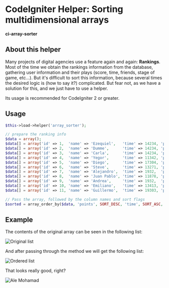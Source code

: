 # CodeIgniter Helper: Sorting multidimensional arrays

**ci-array-sorter**

## About this helper

Many projects of digital agencies use a feature again and again: **Rankings**.  
Most of the time we obtain the rankings information from the database, gathering user information and their plays (score, time, friends, stage of game, etc...). But it's difficult to sort this information, because several times the desired logic is (how to say it?) complicated. But fear not, as we have a solution for this, and we just have to use a helper.  
  
Its usage is recommended for CodeIgniter 2 or greater.  

## Usage

```php
$this->load->helper('array_sorter');

// prepare the ranking info
$data = array();
$data[] = array('id' => 1,  'name' => 'Ezequiel',   'time' => 14234, 'points' => 8,  'friends' => 23);
$data[] = array('id' => 2,  'name' => 'Dumme',      'time' => 14234, 'points' => 8,  'friends' => 0);
$data[] = array('id' => 3,  'name' => 'Carla',      'time' => 14234, 'points' => 8,  'friends' => 17);
$data[] = array('id' => 4,  'name' => 'Yegor',      'time' => 11342, 'points' => 7,  'friends' => 12);
$data[] = array('id' => 5,  'name' => 'Diego',      'time' => 17304, 'points' => 3,  'friends' => 8);
$data[] = array('id' => 6,  'name' => 'Steve',      'time' => 13271, 'points' => 8,  'friends' => 20);
$data[] = array('id' => 7,  'name' => 'Alejandro',  'time' => 1932,  'points' => 10, 'friends' => 2);
$data[] = array('id' => 8,  'name' => 'Juan Pablo', 'time' => 11878, 'points' => 9,  'friends' => 32);
$data[] = array('id' => 9,  'name' => 'Andrea',     'time' => 1932,  'points' => 6,  'friends' => 7);
$data[] = array('id' => 10, 'name' => 'Emiliano',   'time' => 13413, 'points' => 7,  'friends' => 14);
$data[] = array('id' => 11, 'name' => 'Guillermo',  'time' => 19303, 'points' => 8,  'friends' => 4);

// Pass the array, followed by the column names and sort flags
$sorted = array_order_by($data, 'points', SORT_DESC, 'time', SORT_ASC, 'friends', SORT_DESC);
```

## Example

The contents of the original array can be seen in the following list:

![Original list](http://alemohamad.com/github/array_list1.png)

And after passing through the method we will get the following list:

![Ordered list](http://alemohamad.com/github/array_list2.png)

That looks really good, right?

![Ale Mohamad](http://alemohamad.com/github/logo2012am.png)
